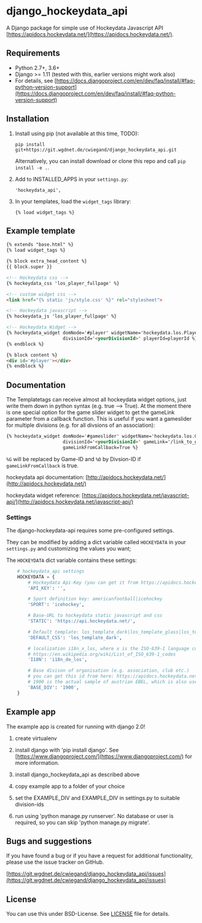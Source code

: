 # django_hockeydata_api

A Django package for simple use of Hockeydata Javascript API [https://apidocs.hockeydata.net/](https://apidocs.hockeydata.net/).

## Requirements

- Python 2.7+, 3.6+
- Django >= 1.11 (tested with this, earlier versions might work also)
- For details, see [https://docs.djangoproject.com/en/dev/faq/install/#faq-python-version-support](https://docs.djangoproject.com/en/dev/faq/install/#faq-python-version-support)

## Installation

1. Install using pip (not available at this time, TODO):

    ``pip install git+https://git.wgdnet.de/cwiegand/django_hockeydata_api.git``

    Alternatively, you can install download or clone this repo and call `pip install -e .`.

2. Add to INSTALLED_APPS in your `settings.py`:

    `'hockeydata_api',`

3. In your templates, load the `widget_tags` library:

    `{% load widget_tags %}`

## Example template

```html
{% extends "base.html" %}
{% load widget_tags %}

{% block extra_head_content %}
{{ block.super }}

<!-- Hockeydata css -->
{% hockeydata_css 'los_player_fullpage' %}

<!-- custom widget css -->
<link href="{% static 'js/style.css' %}" rel="stylesheet">

<!-- Hockeydata javascript -->
{% hockeydata_js 'los_player_fullpage' %}

<!-- Hockeydata Widget -->
{% hockeydata_widget domNode='#player' widgetName='hockeydata.los.Player.FullPage' 
                     divisionId='<yourDivisionId>' playerId=playerId %}
{% endblock %}

{% block content %}
<div id='#player'></div>
{% endblock %}
```

## Documentation

The Templatetags can receive almost all hockeydata widget options, just write them down in python syntax (e.g. true --> True). 
At the moment there is one special option for the game slider widget to get the gameLink parameter from a callback function. This is useful if you want a gameslider for multiple divisions (e.g. for all divsions of an association):

```html
{% hockeydata_widget domNode='#gameslider' widgetName='hockeydata.los.GameSlider' 
                     divisionId='<yourDivisionId>' gameLink='/link_to_game/%G/%D' 
                     gameLinkFromCallback=True %}
```

``%G`` will be replaced by Game-ID and ``%D`` by Divsion-ID if ``gameLinkFromCallback`` is true.

hockeydata api documentation: [http://apidocs.hockeydata.net/](http://apidocs.hockeydata.net/)

hockeydata widget reference: [https://apidocs.hockeydata.net/javascript-api/](http://apidocs.hockeydata.net/javascript-api/)

### Settings

The django-hockeydata-api requires some pre-configured settings.

They can be modified by adding a dict variable called `HOCKEYDATA` in your `settings.py` and customizing the values ​​you want;

The `HOCKEYDATA` dict variable contains these settings:

```python
    # hockeydata_api settings
    HOCKEYDATA = {
        # Hockeydata Api-Key (you can get it from https://apidocs.hockeydata.net/api-key/)
        'API_KEY': '',

        # Sport definition key: americanfootball|icehockey
        'SPORT': 'icehockey',

        # Base-URL to hockeydata static javascript and css 
        'STATIC': 'https://api.hockeydata.net/',

        # Default template: los_template_dark|los_template_glass|los_template_default
        'DEFAULT_CSS': 'los_template_dark',

        # localization i18n_x_los, where x is the ISO-639-1 language code (de = Germany)
        # https://en.wikipedia.org/wiki/List_of_ISO_639-1_codes
        'I18N': 'i18n_de_los',

        # Base divison of organisation (e.g. association, club etc.)
        # you can get this id from here: https://apidocs.hockeydata.net/division-finder/
        # 1900 is the actual sample of austrian EBEL, which is also used for the hockeydata samples
        'BASE_DIV': '1900',
    }
```

## Example app

The example app is created for running with django 2.0!

1. create virtualenv

2. install django with 'pip install django'.
 See [https://www.djangoproject.com/](https://www.djangoproject.com/) for more information.

3. install django_hockeydata_api as described above

4. copy example app to a folder of your choice

5. set the EXAMPLE_DIV and EXAMPLE_DIV in settings.py to suitable division-ids

6. run using 'python manage.py runserver'. No database or user is required, so you can skip 'python manage.py migrate'.

## Bugs and suggestions

If you have found a bug or if you have a request for additional functionality, please use the issue tracker on GitHub.

[https://git.wgdnet.de/cwiegand/django_hockeydata_api/issues](https://git.wgdnet.de/cwiegand/django_hockeydata_api/issues)

## License

You can use this under BSD-License. See [LICENSE](LICENSE) file for details.